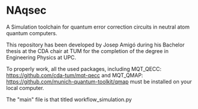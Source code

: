 # NAqsec
 A Simulation toolchain for quantum error correction circuits in neutral atom quantum computers.

 This repository has been developed by Josep Amigó during his Bachelor thesis at the CDA chair at TUM for the completion of the degree in Engineering Physics at UPC.

 To properly work, all the used packages, including MQT_QECC:
 https://github.com/cda-tum/mqt-qecc
 and MQT_QMAP:
 https://github.com/munich-quantum-toolkit/qmap
 must be installed on your local computer.

 The "main" file is that titled workflow_simulation.py

